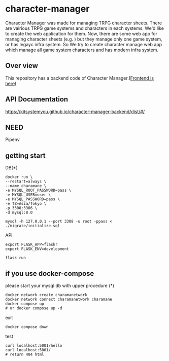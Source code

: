 # character-manager
Character Manager was made for managing TRPG character sheets.
There are vairious TRPG game systems and characters in each systems. We'd like to create the web application for them.
Now, there are some web app for managing character sheets (e.g. ) but they manage only one game system, or has legayc infra system.
So We try to create character manage web app which manage all game system characters and has modern infra system.

## Over view
This repository has a backend code of Character Manager.([Frontend is here](https://github.com/kitsystemyou/character-manager-frontend))

## API Documentation
https://kitsystemyou.github.io/character-manager-backend/dist/#/

## NEED
Pipenv

## getting start
DB(*)

```
docker run \
--restart=always \
--name charamane \
-e MYSQL_ROOT_PASSWORD=pass \
-e MYSQL_USER=user \
-e MYSQL_PASSWORD=pass \
-e TZ=Asia/Tokyo \
-p 3308:3306 \
-d mysql:8.0

mysql -h 127.0.0.1 --port 3308 -u root -ppass < ./migrate/initialize.sql
```


API

```
export FLASK_APP=flaskr
export FLASK_ENV=development

flask run
```

## if you use docker-compose
please start your mysql db with upper procedure (*)

```
docker network create charamanetwork
docker network connect charamanetwork charamane
docker compose up
# or docker compose up -d
```

exit

```
docker compose down
```

test

```
curl localhost:5001/hello
curl localhost:5001/
# return 404 html
```
